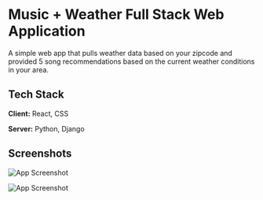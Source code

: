 
# Music + Weather Full Stack Web Application

A simple web app that pulls weather data based on your zipcode and provided 5 song recommendations based on the current weather conditions in your area.


## Tech Stack

**Client:** React, CSS

**Server:** Python, Django


## Screenshots

![App Screenshot](https://github.com/tygmcd/music-weather-full-stack/assets/114266080/f34fcf65-ac6e-4658-a661-082cbe884700)

![App Screenshot]([https://via.placeholder.com/468x300?text=App+Screenshot+Here](https://github.com/tygmcd/music-weather-full-stack/assets/114266080/d6633e99-bdec-4c16-a9c9-f59a2630aee0)https://github.com/tygmcd/music-weather-full-stack/assets/114266080/d6633e99-bdec-4c16-a9c9-f59a2630aee0)

